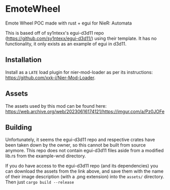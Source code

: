 # EmoteWheel
Emote Wheel POC made with rust + egui for NieR: Automata


This is based off of sy1ntexx's egui-d3d11 repo (https://github.com/sy1ntexx/egui-d3d11/) using their template.
It has no functionality, it only exists as an example of egui in d3d11.

## Installation
Install as a `LATE` load plugin for nier-mod-loader as per its instructions: https://github.com/xxk-i/Nier-Mod-Loader.

## Assets
The assets used by this mod can be found here: https://web.archive.org/web/20230616174121/https://imgur.com/a/Pz0JOFe

## Building
Unfortunately, it seems the egui-d3d11 repo and respective crates have been taken down by the owner, so this cannot be built from source anymore. This repo does not contain egui-d3d11 files aside from a modified lib.rs from the example-wnd directory.

If you do have access to the egui-d3d11 repo (and its dependencies) you can download the assets from the link above, and save them with the name of their image description (with a .png extension) into the `assets/` directory. Then just `cargo build --release`